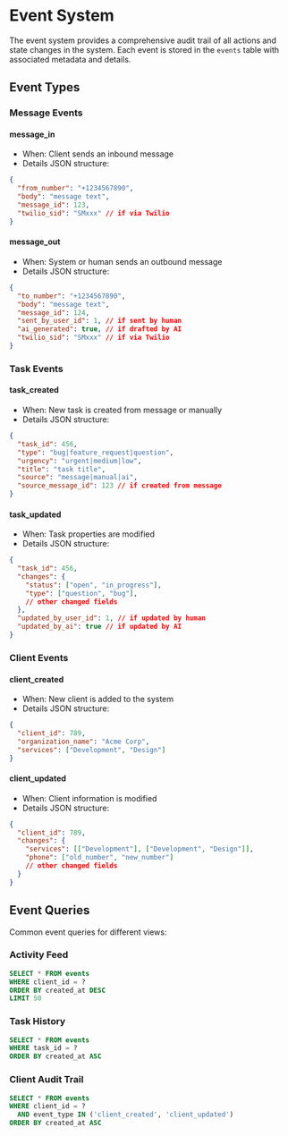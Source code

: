 # Event System

The event system provides a comprehensive audit trail of all actions and state changes in the system. Each event is stored in the `events` table with associated metadata and details.

## Event Types

### Message Events

#### message_in
- When: Client sends an inbound message
- Details JSON structure:
```json
{
  "from_number": "+1234567890",
  "body": "message text",
  "message_id": 123,
  "twilio_sid": "SMxxx" // if via Twilio
}
```

#### message_out
- When: System or human sends an outbound message
- Details JSON structure:
```json
{
  "to_number": "+1234567890",
  "body": "message text",
  "message_id": 124,
  "sent_by_user_id": 1, // if sent by human
  "ai_generated": true, // if drafted by AI
  "twilio_sid": "SMxxx" // if via Twilio
}
```

### Task Events

#### task_created
- When: New task is created from message or manually
- Details JSON structure:
```json
{
  "task_id": 456,
  "type": "bug|feature_request|question",
  "urgency": "urgent|medium|low",
  "title": "task title",
  "source": "message|manual|ai",
  "source_message_id": 123 // if created from message
}
```

#### task_updated
- When: Task properties are modified
- Details JSON structure:
```json
{
  "task_id": 456,
  "changes": {
    "status": ["open", "in_progress"],
    "type": ["question", "bug"],
    // other changed fields
  },
  "updated_by_user_id": 1, // if updated by human
  "updated_by_ai": true // if updated by AI
}
```

### Client Events

#### client_created
- When: New client is added to the system
- Details JSON structure:
```json
{
  "client_id": 789,
  "organization_name": "Acme Corp",
  "services": ["Development", "Design"]
}
```

#### client_updated
- When: Client information is modified
- Details JSON structure:
```json
{
  "client_id": 789,
  "changes": {
    "services": [["Development"], ["Development", "Design"]],
    "phone": ["old_number", "new_number"]
    // other changed fields
  }
}
```

## Event Queries

Common event queries for different views:

### Activity Feed
```sql
SELECT * FROM events 
WHERE client_id = ? 
ORDER BY created_at DESC 
LIMIT 50
```

### Task History
```sql
SELECT * FROM events 
WHERE task_id = ? 
ORDER BY created_at ASC
```

### Client Audit Trail
```sql
SELECT * FROM events 
WHERE client_id = ? 
  AND event_type IN ('client_created', 'client_updated') 
ORDER BY created_at ASC
```
